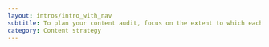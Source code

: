 ```yaml
---
layout: intros/intro_with_nav
subtitle: To plan your content audit, focus on the extent to which each website or application is still fulfilling its purpose.
category: Content strategy
---
```


